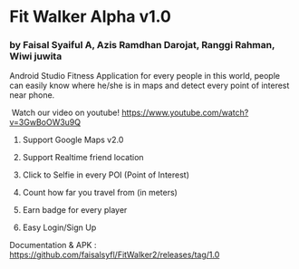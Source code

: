 # Fit Walker Alpha v1.0
### by Faisal Syaiful A, Azis Ramdhan Darojat, Ranggi Rahman, Wiwi juwita

Android Studio Fitness Application for every people in this world, people can easily know where he/she is in maps and detect every point of interest near phone.

 Watch our video on youtube! https://www.youtube.com/watch?v=3GwBoOW3u9Q 
 
1. Support Google Maps v2.0

2. Support Realtime friend location

3. Click to Selfie in every POI (Point of Interest)

4. Count how far you travel from (in meters)

5. Earn badge for every player

6. Easy Login/Sign Up

Documentation & APK : https://github.com/faisalsyfl/FitWalker2/releases/tag/1.0
